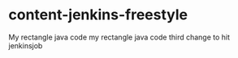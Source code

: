 # content-jenkins-freestyle
My rectangle java code
my rectangle java code
third change to hit jenkinsjob
